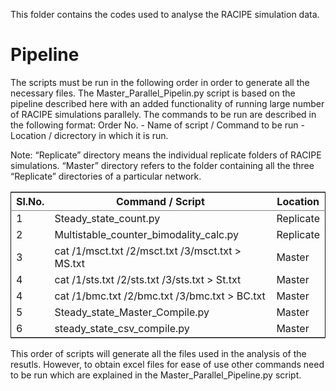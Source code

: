 
This folder contains the codes used to analyse the RACIPE simulation data. 

# Pipeline

The scripts must be run in the following order in order to generate all the necessary files. The Master\_Parallel\_Pipelin.py script is based on the pipeline described here with an added functionality of running large number of RACIPE simulations parallely.
The commands to be run are described in the following format:
Order No. - Name of script / Command to be run - Location / dicrectory in which it is run.

Note: &ldquo;Replicate&rdquo; directory means the individual replicate folders of RACIPE simulations. &ldquo;Master&rdquo; directory refers to the folder containing all the three &ldquo;Replicate&rdquo; directories of a particular network.

<table border="2" cellspacing="0" cellpadding="6" rules="groups" frame="hsides">


<colgroup>
<col  class="org-right" />

<col  class="org-left" />

<col  class="org-left" />
</colgroup>
<thead>
<tr>
<th scope="col" class="org-right">Sl.No.</th>
<th scope="col" class="org-left">Command / Script</th>
<th scope="col" class="org-left">Location</th>
</tr>
</thead>

<tbody>
<tr>
<td class="org-right">1</td>
<td class="org-left">Steady_state_count.py</td>
<td class="org-left">Replicate</td>
</tr>


<tr>
<td class="org-right">2</td>
<td class="org-left">Multistable_counter_bimodality_calc.py</td>
<td class="org-left">Replicate</td>
</tr>


<tr>
<td class="org-right">3</td>
<td class="org-left">cat /1/msct.txt /2/msct.txt /3/msct.txt &gt; MS.txt</td>
<td class="org-left">Master</td>
</tr>


<tr>
<td class="org-right">4</td>
<td class="org-left">cat /1/sts.txt /2/sts.txt /3/sts.txt &gt; St.txt</td>
<td class="org-left">Master</td>
</tr>


<tr>
<td class="org-right">4</td>
<td class="org-left">cat /1/bmc.txt /2/bmc.txt /3/bmc.txt &gt; BC.txt</td>
<td class="org-left">Master</td>
</tr>


<tr>
<td class="org-right">5</td>
<td class="org-left">Steady_state_Master_Compile.py</td>
<td class="org-left">Master</td>
</tr>


<tr>
<td class="org-right">6</td>
<td class="org-left">steady_state_csv_compile.py</td>
<td class="org-left">Master</td>
</tr>
</tbody>
</table>

This order of scripts will generate all the files used in the analysis of the resutls. However, to obtain excel files for ease of use other commands need to be run which are explained in the Master\_Parallel\_Pipeline.py script.

